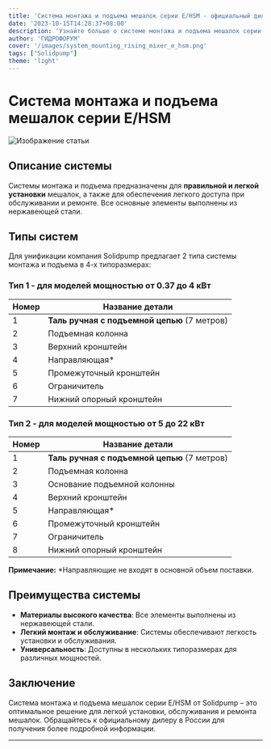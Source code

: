 ```yaml
---
title: 'Система монтажа и подъема мешалок серии Е/HSM - официальный дилер в России'
date: '2023-10-15T14:28:37+08:00'
description: 'Узнайте больше о системе монтажа и подъема мешалок серии Е/HSM, идеальной для легкой установки и обслуживания мешалок.'
author: 'ГИДРОФОРУМ'
cover: '/images/system_mounting_rising_mixer_e_hsm.png'
tags: ["Solidpump"]
theme: 'light'
---
```


# Система монтажа и подъема мешалок серии Е/HSM

![Изображение статьи](/images/system_mounting_rising_mixer_e_hsm.png)

## Описание системы

Системы монтажа и подъема предназначены для **правильной и легкой установки** мешалок, а также для обеспечения легкого доступа при обслуживании и ремонте. Все основные элементы выполнены из нержавеющей стали.

## Типы систем

Для унификации компания Solidpump предлагает 2 типа системы монтажа и подъема в 4-х типоразмерах:

### Тип 1 - для моделей мощностью от 0.37 до 4 кВт
| Номер | Название детали                  |
|-------|----------------------------------|
| 1     | **Таль ручная с подъемной цепью** (7 метров)   |
| 2     | Подъемная колонна                |
| 3     | Верхний кронштейн                |
| 4     | Направляющая*                    |
| 5     | Промежуточный кронштейн          |
| 6     | Ограничитель                     |
| 7     | Нижний опорный кронштейн         |

### Тип 2 - для моделей мощностью от 5 до 22 кВт
| Номер | Название детали                  |
|-------|----------------------------------|
| 1     | **Таль ручная с подъемной цепью** (7 метров)   |
| 2     | Подъемная колонна                |
| 3     | Основание подъемной колонны      |
| 4     | Верхний кронштейн                |
| 5     | Направляющая*                    |
| 6     | Промежуточный кронштейн          |
| 7     | Ограничитель                     |
| 8     | Нижний опорный кронштейн         |

**Примечание:** *Направляющие не входят в основной объем поставки.

## Преимущества системы

- **Материалы высокого качества**: Все элементы выполнены из нержавеющей стали.
- **Легкий монтаж и обслуживание**: Системы обеспечивают легкость установки и обслуживания.
- **Универсальность**: Доступны в нескольких типоразмерах для различных мощностей.

## Заключение

Система монтажа и подъема мешалок серии Е/HSM от Solidpump – это оптимальное решение для легкой установки, обслуживания и ремонта мешалок. Обращайтесь к официальному дилеру в России для получения более подробной информации.

---